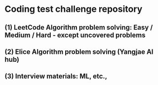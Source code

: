 # Coding test challenge repository

## (1) LeetCode Algorithm problem solving: Easy / Medium / Hard - except uncovered problems
## (2) Elice Algorithm problem solving (Yangjae AI hub)
## (3) Interview materials: ML, etc.,
